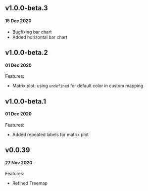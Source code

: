 ## v1.0.0-beta.3
#### 15 Dec 2020

- Bugfixing bar chart
- Added horizontal bar chart

## v1.0.0-beta.2
#### 01 Dec 2020

Features:

- Matrix plot: using `undefined` for default color in custom mapping

## v1.0.0-beta.1
#### 01 Dec 2020

Features:

- Added repeated labels for matrix plot

## v0.0.39
#### 27 Nov 2020

Features:
- Refined Treemap

